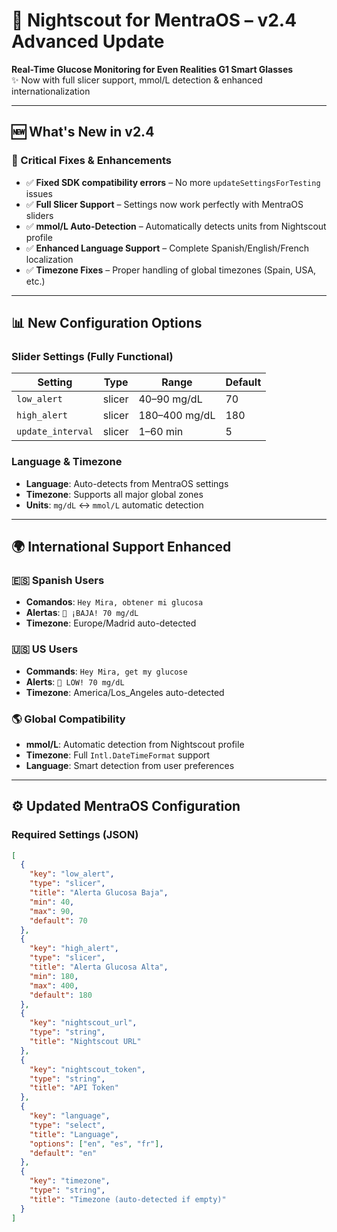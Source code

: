 # 🚀 Nightscout for MentraOS – v2.4 Advanced Update

**Real-Time Glucose Monitoring for Even Realities G1 Smart Glasses**  
✨ Now with full slicer support, mmol/L detection & enhanced internationalization

---

## 🆕 What's New in v2.4

### 🔧 Critical Fixes & Enhancements

- ✅ **Fixed SDK compatibility errors** – No more `updateSettingsForTesting` issues  
- ✅ **Full Slicer Support** – Settings now work perfectly with MentraOS sliders  
- ✅ **mmol/L Auto-Detection** – Automatically detects units from Nightscout profile  
- ✅ **Enhanced Language Support** – Complete Spanish/English/French localization  
- ✅ **Timezone Fixes** – Proper handling of global timezones (Spain, USA, etc.)

---

## 📊 New Configuration Options

### Slider Settings (Fully Functional)

| Setting          | Type    | Range            | Default |
|------------------|---------|------------------|---------|
| `low_alert`      | slicer  | 40–90 mg/dL      | 70      |
| `high_alert`     | slicer  | 180–400 mg/dL    | 180     |
| `update_interval`| slicer  | 1–60 min         | 5       |

### Language & Timezone

- **Language**: Auto-detects from MentraOS settings  
- **Timezone**: Supports all major global zones  
- **Units**: `mg/dL` ↔ `mmol/L` automatic detection

---

## 🌍 International Support Enhanced

### 🇪🇸 Spanish Users

- **Comandos**: `Hey Mira, obtener mi glucosa`  
- **Alertas**: `🚨 ¡BAJA! 70 mg/dL`  
- **Timezone**: Europe/Madrid auto-detected  

### 🇺🇸 US Users

- **Commands**: `Hey Mira, get my glucose`  
- **Alerts**: `🚨 LOW! 70 mg/dL`  
- **Timezone**: America/Los_Angeles auto-detected  

### 🌎 Global Compatibility

- **mmol/L**: Automatic detection from Nightscout profile  
- **Timezone**: Full `Intl.DateTimeFormat` support  
- **Language**: Smart detection from user preferences  

---

## ⚙️ Updated MentraOS Configuration

### Required Settings (JSON)
```json
[
  {
    "key": "low_alert",
    "type": "slicer",
    "title": "Alerta Glucosa Baja",
    "min": 40,
    "max": 90,
    "default": 70
  },
  {
    "key": "high_alert",
    "type": "slicer",
    "title": "Alerta Glucosa Alta",
    "min": 180,
    "max": 400,
    "default": 180
  },
  {
    "key": "nightscout_url",
    "type": "string",
    "title": "Nightscout URL"
  },
  {
    "key": "nightscout_token",
    "type": "string",
    "title": "API Token"
  },
  {
    "key": "language",
    "type": "select",
    "title": "Language",
    "options": ["en", "es", "fr"],
    "default": "en"
  },
  {
    "key": "timezone",
    "type": "string",
    "title": "Timezone (auto-detected if empty)"
  }
]
